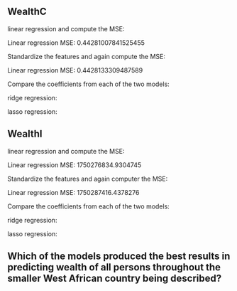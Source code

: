 ## WealthC ##

linear regression and compute the MSE:

Linear regression MSE: 0.44281007841525455

Standardize the features and again compute the MSE:

Linear regression MSE: 0.4428133309487589

Compare the coefficients from each of the two models:

ridge regression:

lasso regression:

## WealthI ##

linear regression and compute the MSE:

Linear regression MSE: 1750276834.9304745

Standardize the features and again computer the MSE:

Linear regression MSE: 1750287416.4378276

Compare the coefficients from each of the two models:

ridge regression:

lasso regression:

## Which of the models produced the best results in predicting wealth of all persons throughout the smaller West African country being described? ##
